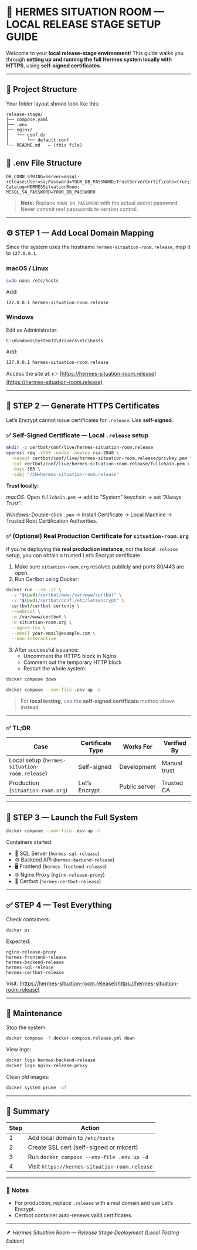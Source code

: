 # 🧭 HERMES SITUATION ROOM — LOCAL RELEASE STAGE SETUP GUIDE

Welcome to your **local release-stage environment**! This guide walks you through **setting up and running the full Hermes system locally with HTTPS**, using **self-signed certificates**.

---

## 📁 Project Structure

Your folder layout should look like this:

```
release-stage/
├── compose.yaml
├── .env
├── nginx/
│   └── conf.d/
│       └── default.conf
└── README.md   ← (this file)
```

## 📁 .env File Structure

```env
DB_CONN_STRING=Server=mssql-release;User=sa;Password=YOUR_DB_PASSWORD;TrustServerCertificate=true;Initial Catalog=HERMESSituationRoom;
MSSQL_SA_PASSWORD=YOUR_DB_PASSWORD
```

> **Note:** Replace `YOUR_DB_PASSWORD` with the actual secret password. Never commit real passwords to version control.

---

## ⚙️ STEP 1 — Add Local Domain Mapping

Since the system uses the hostname `hermes-situation-room.release`, map it to `127.0.0.1`.

### macOS / Linux

```bash
sudo nano /etc/hosts
```

Add:
```
127.0.0.1 hermes-situation-room.release
```

### Windows

Edit as Administrator:
```
C:\Windows\System32\drivers\etc\hosts
```

Add:
```
127.0.0.1 hermes-situation-room.release
```

Access the site at:
👉 [https://hermes-situation-room.release](https://hermes-situation-room.release)

---

## 🔐 STEP 2 — Generate HTTPS Certificates

Let’s Encrypt cannot issue certificates for `.release`. Use **self-signed**.

### ✅ Self-Signed Certificate — Local `.release` setup

```bash
mkdir -p certbot/conf/live/hermes-situation-room.release
openssl req -x509 -nodes -newkey rsa:2048 \
  -keyout certbot/conf/live/hermes-situation-room.release/privkey.pem \
  -out certbot/conf/live/hermes-situation-room.release/fullchain.pem \
  -days 365 \
  -subj "/CN=hermes-situation-room.release"
```

**Trust locally:**

*macOS:* Open `fullchain.pem` → add to "System" keychain → set “Always Trust”.

*Windows:* Double-click `.pem` → Install Certificate → Local Machine → Trusted Root Certification Authorities.

### ✅ (Optional) Real Production Certificate for `situation-room.org`

If you’re deploying the **real production instance**, not the local `.release` setup, you can obtain a trusted Let’s Encrypt certificate.

1. Make sure `situation-room.org` resolves publicly and ports 80/443 are open.
2. Run Certbot using Docker:

```bash
docker run --rm -it \
  -v "$(pwd)/certbot/www:/var/www/certbot" \
  -v "$(pwd)/certbot/conf:/etc/letsencrypt" \
  certbot/certbot certonly \
  --webroot \
  -w /var/www/certbot \
  -d situation-room.org \
  --agree-tos \
  --email your-email@example.com \
  --non-interactive
```

3. After successful issuance:
   - Uncomment the HTTPS block in Nginx
   - Comment out the temporary HTTP block
   - Restart the whole system:

```bash
docker compose down
```

```bash
docker compose --env-file .env up -d
```

> For **local testing**, use the **self-signed certificate** method above instead.

---

### ✅ TL;DR

| Case                                            | Certificate Type  | Works For     | Verified By   |
|-------------------------------------------------|-------------------|---------------|---------------|
| Local setup (`hermes-situation-room.release`)   | Self-signed       | Development   | Manual trust  |
| Production (`situation-room.org`)               | Let’s Encrypt     | Public server | Trusted CA    |

---

## 🚀 STEP 3 — Launch the Full System

```bash
docker compose --env-file .env up -d
```

Containers started:
* 🧱 SQL Server (`hermes-sql-release`)
* ⚙️ Backend API (`hermes-backend-release`)
* 🖥️ Frontend (`hermes-frontend-release`)
* 🌐 Nginx Proxy (`nginx-release-proxy`)
* 🔁 Certbot (`hermes-certbot-release`)

---

## ✅ STEP 4 — Test Everything

Check containers:
```bash
docker ps
```
Expected:
```
nginx-release-proxy
hermes-frontend-release
hermes-backend-release
hermes-sql-release
hermes-certbot-release
```

Visit:
[https://hermes-situation-room.release](https://hermes-situation-room.release)

---

## 🔄 Maintenance

Stop the system:
```bash
docker compose -f docker-compose.release.yml down
```

View logs:
```bash
docker logs hermes-backend-release
docker logs nginx-release-proxy
```

Clean old images:
```bash
docker system prune -af
```

---

## 🧩 Summary

| Step | Action                                         |
| ---- | ---------------------------------------------- |
| 1    | Add local domain to `/etc/hosts`               |
| 2    | Create SSL cert (self-signed or mkcert)       |
| 3    | Run `docker compose --env-file .env up -d`    |
| 4    | Visit `https://hermes-situation-room.release` |

---

### 🧠 Notes

* For production, replace `.release` with a real domain and use Let’s Encrypt.
* Certbot container auto-renews valid certificates.

---

🪶 *Hermes Situation Room — Release Stage Deployment (Local Testing Edition)*